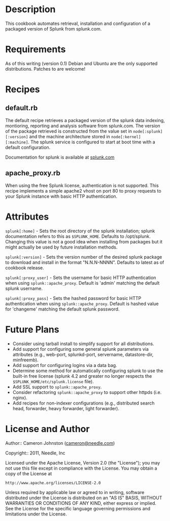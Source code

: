 Description
===========

This cookbook automates retrieval, installation and configuration of a packaged version of Splunk from splunk.com. 

Requirements
============
As of this writing (version 0.1) Debian and Ubuntu are the only supported distributions. Patches to are welcome!

Recipes
=======

default.rb
----------

The default recipe retrieves a packaged version of the splunk data indexing, montioring, reporting and analysis software from splunk.com. The version of the package retrieved is constructed from the value set in `node[:splunk][:version]` and the machine architecture stored in `node[:kernel]
[:machine]`. The splunk service is configured to start at boot time with a default configuration.

Documentation for splunk is available at [splunk.com](http://www.splunk.com/base/Documentation/latest/Admin/)


apache_proxy.rb
---------------

When using the free Splunk license, authentication is not supported. This recipe implements a simple apache2 vhost on port 80 to proxy requests to your Splunk instance with basic HTTP authentication.

Attributes
==========
`splunk[:home]` - Sets the root directory of the splunk installation; splunk documentation refers to this as `$SPLUNK_HOME`. Defaults to /opt/splunk. Changing this value is not a good idea when installing from packages but it might actually be used by future installation methods.

`splunk[:version]` - Sets the version number of the desired splunk package to download and install in the format "N.N.N-NNNN". Defaults to latest as of cookbook release.

`splunk[:proxy_user]` - Sets the username for basic HTTP authentication when using `splunk::apache_proxy`. Default is 'admin' matching the default splunk username.

`splunk[:proxy_pass]` - Sets the hashed password for basic HTTP authentication when using `splunk::apache_proxy`. Default is hashed value for 'changeme' matching the default splunk password.

Future Plans
============
* Consider using tarball install to simplify support for all distributions.
* Add support for configuring some general splunk parameters via attributes (e.g., web-port, splunkd-port, servername, datastore-dir, minfreemb).
* Add support for configuring logins via a data bag.
* Determine some method for automatically configuring splunk to use the built-in free license (splunk 4.2 and greater no longer respects the `$SPLUNK_HOME/etc/splunk.license` file).
* Add SSL support to `splunk::apache_proxy`.
* Consider refactoring `splunk::apache_proxy` to support other httpds (i.e. nginx).
* Add recipes for non-indexer configurations (e.g., distributed search head, forwarder, heavy forwarder, light forwarder).

License and Author
==================

Author:: Cameron Johnston (<cameron@needle.com>)

Copyright:: 2011, Needle, Inc

Licensed under the Apache License, Version 2.0 (the "License");
you may not use this file except in compliance with the License.
You may obtain a copy of the License at

    http://www.apache.org/licenses/LICENSE-2.0

Unless required by applicable law or agreed to in writing, software
distributed under the License is distributed on an "AS IS" BASIS,
WITHOUT WARRANTIES OR CONDITIONS OF ANY KIND, either express or implied.
See the License for the specific language governing permissions and
limitations under the License.
